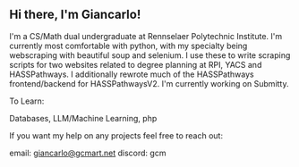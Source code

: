 ## Hi there, I'm Giancarlo!

I'm a CS/Math dual undergraduate at Rennselaer Polytechnic Institute. I'm currently most comfortable with python, with my specialty being webscraping with beautiful soup and selenium. I use these to write scraping scripts for two websites related to degree planning at RPI, YACS and HASSPathways. I additionally rewrote much of the HASSPathways frontend/backend for HASSPathwaysV2. I'm currently working on Submitty.

To Learn:

Databases, LLM/Machine Learning, php

If you want my help on any projects feel free to reach out:

email: giancarlo@gcmart.net
discord: gcm

<!--
**martig7/martig7** is a ✨ _special_ ✨ repository because its `README.md` (this file) appears on your GitHub profile.

Here are some ideas to get you started:

- 🔭 I’m currently working on ...
- 🌱 I’m currently learning ...
- 👯 I’m looking to collaborate on ...
- 🤔 I’m looking for help with ...
- 💬 Ask me about ...
- 📫 How to reach me: ...
- 😄 Pronouns: ...
- ⚡ Fun fact: ...
-->
